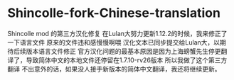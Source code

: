 # Shincolle-fork-Chinese-translation
Shincolle mod 的第三方汉化修复
在Lulan大努力更新1.12.2的时候，我来修正了一下语言文件
原来的文件违和感慢慢啊喂
汉化文本已同步提交给Lulan大，以期待后续版本语言文件修正
官方汉化问题的最基本原因是因为上海螃蟹先生停更翻译了，导致简体中文的本地文件还停留在1.7.10-rv26版本
所以我做了这个第三方翻译
不出意外的话，如果没人接手新版本的简体中文翻译，我还将继续更新。
